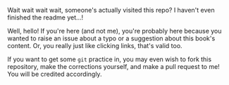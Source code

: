 Wait wait wait wait, someone's actually visited this repo? I haven't even finished the readme yet...!

Well, hello! If you're here (and not me), you're probably here because you wanted to raise an issue about a typo or a suggestion about this book's content. Or, you really just like clicking links, that's valid too.

If you want to get some `git` practice in, you may even wish to fork this repository, make the corrections yourself, and make a pull request to me! You will be credited accordingly.
